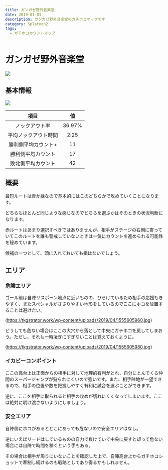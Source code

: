 ```yaml
---
title: ガンガゼ野外音楽堂
date: 2019-01-01
description: ガンガゼ野外音楽堂のガチホコマップです
category: Splatoon2
tags:
  - ガチホコカウントマップ
---
```


# ガンガゼ野外音楽堂

![](https://pbs.twimg.com/media/Ec7pkXEWkAAbt5i?format=jpg&name=large)

## 基本情報

![](https://pbs.twimg.com/media/Ec7pkOEXkAAGsy-?format=png&name=large)

|         項目         |   値   |
| :------------------: | :----: |
|    ノックアウト率    | 36.97% |
| 平均ノックアウト時間 |  2:25  |
| 勝利側平均カウント+  |   11   |
|  勝利側平均カウント  |   17   |
|  敗北側平均カウント  |   42   |

## 概要

最短ルートは青か緑なので基本的にはこのどちらかで攻めていくことになります。

どちらもほとんど同じような感じなのでどちらを選ぶかはそのときの状況判断になります。

赤ルートはあまり選択すべきではありませんが、相手がステージの右側に寄っていてこのルートを誰も警戒していないときは一気にカウントを進められる可能性を秘めています。

候補の一つとして、頭に入れておいても損はないでしょう。

## エリア

### 危険エリア

ゴール前は自陣リスポーン地点に近いものの、ひらけているため相手の応援もきやすく、またスペシャルがささりやすい地形をしているのでここにホコを放置することは避けたい。

(https://tkgstrator.work/wp-content/uploads/2019/04/1555605960.jpg)

どうしても危ない場合はここの大穴から落として中央にガチホコを戻してしまおう。ただし、それも一時凌ぎにすぎないことは覚えておくように。

(https://tkgstrator.work/wp-content/uploads/2019/04/1555605980.jpg)

### イカビーコンポイント

ここの高台上は正面からの相手に対して地理的有利がとれ、自分にとんでくる仲間のスーパージャンプが狩られにくいので強いです。また、相手陣地が一望できるので、相手の位置や数を把握しやすく有利に試合を運ぶことができます。

逆に、ここを相手に取られると相手の攻めが切れにくくなってしまいます。ここは絶対に明け渡さないようにしましょう。

### 安全エリア

自陣側にホコがあるとどこにあっても危ないので安全エリアはなし。

逆にいえばリードはしているものの自力で負けていて中央に戻すと却って危ない場合には自陣で時間を稼ぐという手もある。

その場合は相手が周りにいないことを確認した上で、自陣高台上からガチホコショットで牽制し続けるのも戦略としてあり得るかもしれません。
